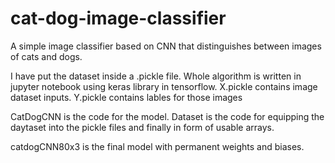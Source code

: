 # cat-dog-image-classifier
A simple image classifier based on CNN that distinguishes between images of cats and dogs.


I have put the dataset inside a .pickle file. Whole algorithm is written in jupyter notebook using keras library in tensorflow.
X.pickle contains image dataset inputs. Y.pickle contains lables for those images


CatDogCNN is the code for the model.
Dataset is the code for equipping the daytaset into the pickle files and finally in form of usable arrays.

catdogCNN80x3 is the final model with permanent weights and biases.
